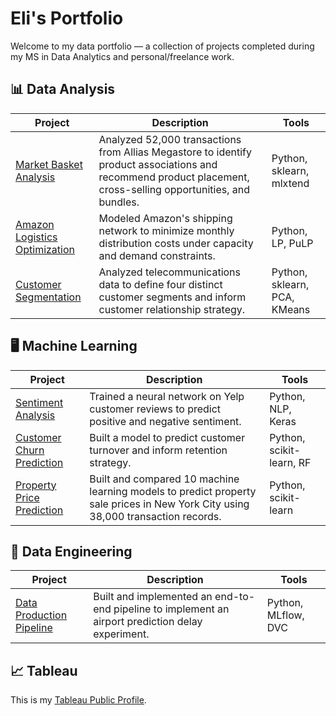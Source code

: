 # Eli's Portfolio

Welcome to my data portfolio — a collection of projects completed during my MS in Data Analytics and personal/freelance work.

## 📊 Data Analysis

| Project | Description | Tools |
|--------|-------------|-------|
| [Market Basket Analysis](https://github.com/elianalyst/Market-Basket-Analysis) | Analyzed 52,000 transactions from Allias Megastore to identify product associations and recommend product placement, cross-selling opportunities, and bundles. | Python, sklearn, mlxtend |
| [Amazon Logistics Optimization](https://github.com/elianalyst/Logistics-Optimization) | Modeled Amazon's shipping network to minimize monthly distribution costs under capacity and demand constraints. | Python, LP, PuLP |
| [Customer Segmentation](https://github.com/elianalyst/Customer-Segmentation) | Analyzed telecommunications data to define four distinct customer segments and inform customer relationship strategy. | Python, sklearn, PCA, KMeans |

## 🖥️ Machine Learning

| Project | Description | Tools |
|--------|-------------|-------|
| [Sentiment Analysis](https://github.com/elianalyst/Sentiment-Analysis) | Trained a neural network on Yelp customer reviews to predict positive and negative sentiment. | Python, NLP, Keras |
| [Customer Churn Prediction](https://github.com/elianalyst/Customer-Churn) | Built a model to predict customer turnover and inform retention strategy. | Python, scikit-learn, RF |
| [Property Price Prediction](https://github.com/elianalyst/Property-Sales) | Built and compared 10 machine learning models to predict property sale prices in New York City using 38,000 transaction records. | Python, scikit-learn|


## 🔧 Data Engineering

| Project | Description | Tools |
|--------|-------------|-------|
| [Data Production Pipeline](https://github.com/elianalyst/Data-Production-Pipeline) | Built and implemented an end-to-end pipeline to implement an airport prediction delay experiment. | Python, MLflow, DVC |

## 📈 Tableau
This is my [Tableau Public Profile](https://public.tableau.com/app/profile/eli.neiman7083/vizzes).
